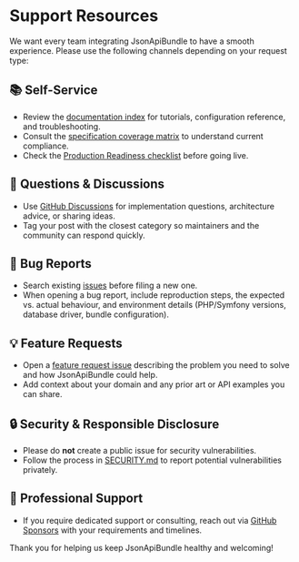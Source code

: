 # Support Resources

We want every team integrating JsonApiBundle to have a smooth experience. Please use the following channels depending on your request type:

## 📚 Self-Service
- Review the [documentation index](docs/guide/README.md) for tutorials, configuration reference, and troubleshooting.
- Consult the [specification coverage matrix](docs/conformance/spec-coverage.md) to understand current compliance.
- Check the [Production Readiness checklist](docs/PRODUCTION_READY.md) before going live.

## 💬 Questions & Discussions
- Use [GitHub Discussions](https://github.com/AlexFigures/jsonapi-symfony/discussions/new?category=questions) for implementation questions, architecture advice, or sharing ideas.
- Tag your post with the closest category so maintainers and the community can respond quickly.

## 🐞 Bug Reports
- Search existing [issues](https://github.com/AlexFigures/jsonapi-symfony/issues) before filing a new one.
- When opening a bug report, include reproduction steps, the expected vs. actual behaviour, and environment details (PHP/Symfony versions, database driver, bundle configuration).

## 💡 Feature Requests
- Open a [feature request issue](https://github.com/AlexFigures/jsonapi-symfony/issues/new?template=feature_request.md) describing the problem you need to solve and how JsonApiBundle could help.
- Add context about your domain and any prior art or API examples you can share.

## 🔒 Security & Responsible Disclosure
- Please do **not** create a public issue for security vulnerabilities.
- Follow the process in [SECURITY.md](SECURITY.md) to report potential vulnerabilities privately.

## 🤝 Professional Support
- If you require dedicated support or consulting, reach out via [GitHub Sponsors](https://github.com/sponsors/AlexFigures) with your requirements and timelines.

Thank you for helping us keep JsonApiBundle healthy and welcoming!
